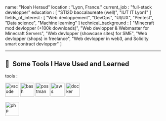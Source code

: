 name: "Noah Heraud"
location : "Lyon, France."
current_job : "full-stack developper"
education : [
  "STI2D baccalaureate (well)",
  "IUT IT Lyon1"
]
fields_of_interest : [
  "Web devloppement",
  "DevOps",
  "UI/UX",
  "Pentest",
  "Data science",
  "Machine learning"
]
technical_background : [
  "Minecraft mod devlopper (+100k downloads)",
  "Web devlopper & Webmaster for Minecraft Servers",
  "Web devlopper (showcase sites) for SME",
  "Web devlopper (shops) in freelance",
  "Web devlopper in web3, and Solidity smart contract devlopper"
]

---


          
<h2> 🚀 &nbsp;Some Tools I Have Used and Learned</h2>
tools :
<p align="left">
<img src="https://cdn.jsdelivr.net/gh/devicons/devicon/icons/visualstudio/visualstudio-plain.svg" alt="vscode" width="45" height="45"/>
<img src="https://cdn.jsdelivr.net/gh/devicons/devicon/icons/bash/bash-original.svg" alt="bash" width="45" height="45"/>
<img src="https://uxwing.com/wp-content/themes/uxwing/download/brands-and-social-media/postman-icon.png" alt="postman" width="45" height="45"/>
<img src="https://cdn.jsdelivr.net/gh/devicons/devicon/icons/amazonwebservices/amazonwebservices-plain-wordmark.svg" alt="aws" width="45" height="45" />
<img src="https://cdn.jsdelivr.net/gh/devicons/devicon/icons/docker/docker-plain.svg" alt="docker" width="45" height="45"/>
                     

</p>
<p align="left">
  <img src="https://cdn.jsdelivr.net/gh/devicons/devicon/icons/php/php-original.svg" alt="php" width="45" height="45"/>
</p>
